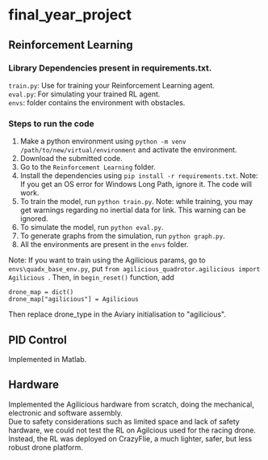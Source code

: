 # final_year_project

## Reinforcement Learning
### Library Dependencies present in requirements.txt. 

 `train.py`: Use for training your Reinforcement Learning agent. \
 `eval.py`: For simulating your trained RL agent.  \
  `envs`: folder contains the environment with obstacles. 

### Steps to run the code
1. Make a python environment using `python -m venv /path/to/new/virtual/environment` and activate the environment.  
2. Download the submitted code. 
3. Go to the `Reinforcement Learning` folder.
4. Install the dependencies using `pip install -r requirements.txt`. Note: If you get an OS error for Windows Long Path, ignore it. The code will work.
5. To train the model, run `python train.py`. Note: while training, you may get warnings regarding no inertial data for link. This warning can be ignored. 
6. To simulate the model, run `python eval.py`.
7. To generate graphs from the simulation, run `python graph.py`.
8. All the environments are present in the `envs` folder.

Note: If you want to train using the Agilicious params, go to `envs\quadx_base_env.py`, put `from agilicious_quadrotor.agilicious import Agilicious `. Then, in `begin_reset()` function, add
```
drone_map = dict()
drone_map["agilicious"] = Agilicious
```
Then replace drone_type in the Aviary initialisation to "agilicious". 
 
## PID Control
Implemented in Matlab. 

## Hardware
Implemented the Agilicious hardware from scratch, doing the mechanical, electronic and software assembly. \
Due to safety considerations such as limited space and lack of safety hardware, we could not test the RL on Agilcious used for the racing drone. 
Instead, the RL was deployed on CrazyFlie, a much lighter, safer, but less robust drone platform. 

